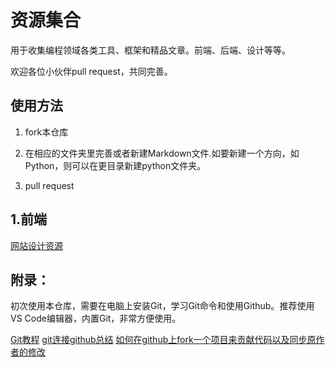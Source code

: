 # 资源集合

用于收集编程领域各类工具、框架和精品文章。前端、后端、设计等等。

欢迎各位小伙伴pull request，共同完善。

## 使用方法

1. fork本仓库

2. 在相应的文件夹里完善或者新建Markdown文件.如要新建一个方向，如Python，则可以在更目录新建python文件夹。

3. pull request
 

## 1.前端

[网站设计资源](WebDesign/index.md)


## 附录：

初次使用本仓库，需要在电脑上安装Git，学习Git命令和使用Github。推荐使用VS Code编辑器，内置Git，非常方便使用。

[Git教程](http://www.liaoxuefeng.com/wiki/0013739516305929606dd18361248578c67b8067c8c017b000)
[git连接github总结](https://segmentfault.com/a/1190000007466317)
[如何在github上fork一个项目来贡献代码以及同步原作者的修改](http://www.cnblogs.com/rubylouvre/archive/2013/01/24/2874694.html)